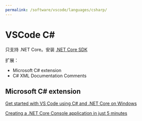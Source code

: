 ```yaml
---
permalink: /software/vscode/languages/csharp/
---
```


# VSCode C\#

只支持 .NET Core。安装 [.NET Core SDK](https://www.microsoft.com/net/core#windowscmd)

扩展：

- Microsoft C# extension
- C# XML Documentation Comments

## Microsoft C# extension

[Get started with VS Code using C# and .NET Core on Windows](https://channel9.msdn.com/Blogs/dotnet/Get-started-with-VS-Code-using-CSharp-and-NET-Core)

[Creating a .NET Core Console application in just 5 minutes](https://blogs.msdn.microsoft.com/luisdem/2016/06/01/creating-a-net-core-application-in-just-5-minutes/)
